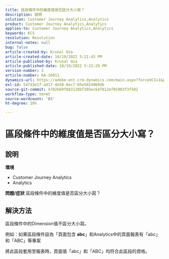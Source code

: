 ```yaml
---
title: 區段條件中的維度值是否區分大小寫？
description: 說明
solution: Customer Journey Analytics,Analytics
product: Customer Journey Analytics,Analytics
applies-to: Customer Journey Analytics,Analytics
keywords: KCS
resolution: Resolution
internal-notes: null
bug: false
article-created-by: Krunal Oza
article-created-date: 10/19/2022 5:21:43 PM
article-published-by: Krunal Oza
article-published-date: 10/19/2022 5:23:29 PM
version-number: 3
article-number: KA-16911
dynamics-url: https://adobe-ent.crm.dynamics.com/main.aspx?forceUCI=1&pagetype=entityrecord&etn=knowledgearticle&id=e95a3a7a-d24f-ed11-bba2-00224808679b
exl-id: 547d3e1f-a417-4e50-8ec7-05e5024960db
source-git-commit: 4702b69f883128bf305ec64f012ef01903f3f582
workflow-type: tm+mt
source-wordcount: '83'
ht-degree: 10%

---
```


# 區段條件中的維度值是否區分大小寫？

## 說明

<b>環境</b>
- Customer Journey Analytics
- Analytics



<b>問題/症狀</b>
區段條件中的維度值是否區分大小寫？


## 解決方法


區段條件中的Dimension值不區分大小寫。

例如：如果區段條件設為「頁面包含 <b>abc</b>」和Analytics中的頁面報表有「abc」和「ABC」等專案

將此區段套用至報表時，頁面值「abc」和「ABC」均符合此區段的資格。
